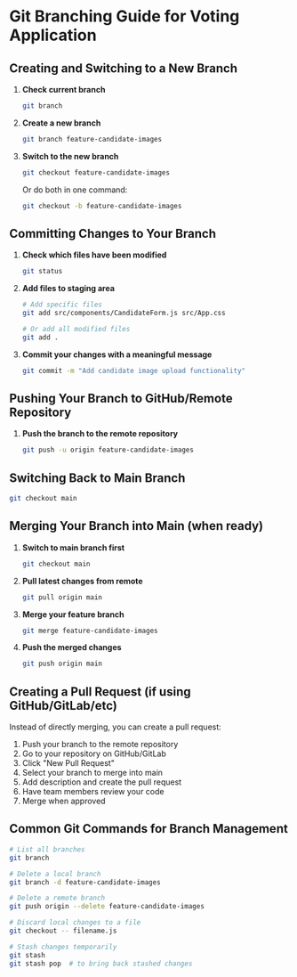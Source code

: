 # Git Branching Guide for Voting Application

## Creating and Switching to a New Branch

1. **Check current branch**
   ```bash
   git branch
   ```

2. **Create a new branch**
   ```bash
   git branch feature-candidate-images
   ```

3. **Switch to the new branch**
   ```bash
   git checkout feature-candidate-images
   ```

   Or do both in one command:
   ```bash
   git checkout -b feature-candidate-images
   ```

## Committing Changes to Your Branch

1. **Check which files have been modified**
   ```bash
   git status
   ```

2. **Add files to staging area**
   ```bash
   # Add specific files
   git add src/components/CandidateForm.js src/App.css

   # Or add all modified files
   git add .
   ```

3. **Commit your changes with a meaningful message**
   ```bash
   git commit -m "Add candidate image upload functionality"
   ```

## Pushing Your Branch to GitHub/Remote Repository

1. **Push the branch to the remote repository**
   ```bash
   git push -u origin feature-candidate-images
   ```

## Switching Back to Main Branch

```bash
git checkout main
```

## Merging Your Branch into Main (when ready)

1. **Switch to main branch first**
   ```bash
   git checkout main
   ```

2. **Pull latest changes from remote**
   ```bash
   git pull origin main
   ```

3. **Merge your feature branch**
   ```bash
   git merge feature-candidate-images
   ```

4. **Push the merged changes**
   ```bash
   git push origin main
   ```

## Creating a Pull Request (if using GitHub/GitLab/etc)

Instead of directly merging, you can create a pull request:

1. Push your branch to the remote repository
2. Go to your repository on GitHub/GitLab
3. Click "New Pull Request"
4. Select your branch to merge into main
5. Add description and create the pull request
6. Have team members review your code
7. Merge when approved

## Common Git Commands for Branch Management

```bash
# List all branches
git branch

# Delete a local branch
git branch -d feature-candidate-images

# Delete a remote branch
git push origin --delete feature-candidate-images

# Discard local changes to a file
git checkout -- filename.js

# Stash changes temporarily
git stash
git stash pop  # to bring back stashed changes
```
